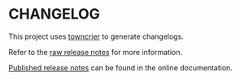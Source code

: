 # CHANGELOG

This project uses [towncrier](https://towncrier.readthedocs.io/) to generate changelogs. 

Refer to the [raw release notes](doc/source/changelog.rst) for more information.

[Published release notes](https://math.docs.pyansys.com/version/stable/changelog.html) can be found in the online documentation.
